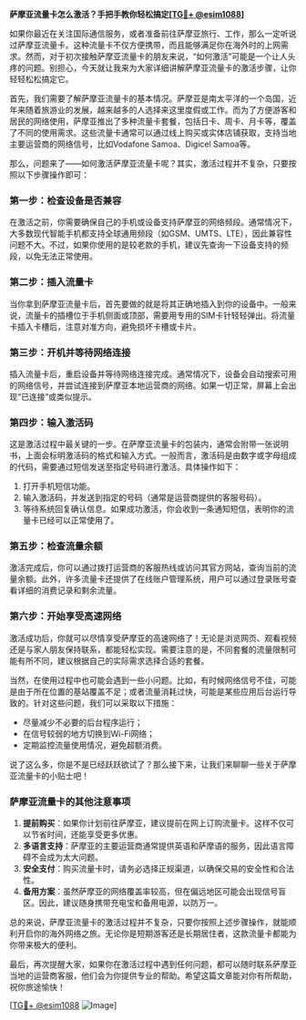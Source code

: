 **萨摩亚流量卡怎么激活？手把手教你轻松搞定[[TG💪+ @esim1088](https://t.me/s/esim1088)]**

如果你最近在关注国际通信服务，或者准备前往萨摩亚旅行、工作，那么一定听说过萨摩亚流量卡。这种流量卡不仅方便携带，而且能够满足你在海外时的上网需求。然而，对于初次接触萨摩亚流量卡的朋友来说，“如何激活”可能是一个让人头疼的问题。别担心，今天就让我来为大家详细讲解萨摩亚流量卡的激活步骤，让你轻轻松松搞定它。

首先，我们需要了解萨摩亚流量卡的基本情况。萨摩亚是南太平洋的一个岛国，近年来随着旅游业的发展，越来越多的人选择来这里度假或工作。而为了方便游客和居民的网络使用，萨摩亚推出了多种流量卡套餐，包括日卡、周卡、月卡等，覆盖了不同的使用需求。这些流量卡通常可以通过线上购买或实体店铺获取，支持当地主要运营商的网络信号，比如Vodafone Samoa、Digicel Samoa等。

那么，问题来了——如何激活萨摩亚流量卡呢？其实，激活过程并不复杂，只要按照以下步骤操作即可：

### **第一步：检查设备是否兼容**
在激活之前，你需要确保自己的手机或设备支持萨摩亚的网络频段。通常情况下，大多数现代智能手机都支持全球通用频段（如GSM、UMTS、LTE），因此兼容性问题不大。不过，如果你使用的是较老款的手机，建议先查询一下设备支持的频段，以免无法正常使用。

### **第二步：插入流量卡**
当你拿到萨摩亚流量卡后，首先要做的就是将其正确地插入到你的设备中。一般来说，流量卡的插槽位于手机侧面或顶部，需要用专用的SIM卡针轻轻弹出。将流量卡插入卡槽后，注意对准方向，避免损坏卡槽或卡片。

### **第三步：开机并等待网络连接**
插入流量卡后，重启设备并等待网络连接完成。通常情况下，设备会自动搜索可用的网络信号，并尝试连接到萨摩亚本地运营商的网络。如果一切正常，屏幕上会出现“已连接”或类似提示。

### **第四步：输入激活码**
这是激活过程中最关键的一步。在萨摩亚流量卡的包装内，通常会附带一张说明书，上面会标明激活码的格式和输入方式。一般而言，激活码是由数字或字母组成的代码，需要通过短信发送至指定号码进行激活。具体操作如下：
1. 打开手机短信功能。
2. 输入激活码，并发送到指定的号码（通常是运营商提供的客服号码）。
3. 等待系统回复确认信息。如果成功激活，你会收到一条通知短信，表明你的流量卡已经可以正常使用了。

### **第五步：检查流量余额**
激活完成后，你可以通过拨打运营商的客服热线或访问其官方网站，查询当前的流量余额。此外，许多流量卡还提供了在线账户管理系统，用户可以通过登录账号查看详细的消费记录和剩余流量。

### **第六步：开始享受高速网络**
激活成功后，你就可以尽情享受萨摩亚的高速网络了！无论是浏览网页、观看视频还是与家人朋友保持联系，都能轻松实现。需要注意的是，不同套餐的流量限制可能有所不同，建议根据自己的实际需求选择合适的套餐。

当然，在使用过程中也可能会遇到一些小问题。比如，有时候网络信号不佳，可能是由于所在位置的基站覆盖不足；或者流量消耗过快，可能是某些应用后台运行导致的。针对这些问题，我们可以采取以下措施：
- 尽量减少不必要的后台程序运行；
- 在信号较弱的地方切换到Wi-Fi网络；
- 定期监控流量使用情况，避免超额消费。

说了这么多，你是不是已经跃跃欲试了？那么接下来，让我们来聊聊一些关于萨摩亚流量卡的小贴士吧！

### **萨摩亚流量卡的其他注意事项**
1. **提前购买**：如果你计划前往萨摩亚，建议提前在网上订购流量卡。这样不仅可以节省时间，还能享受更多优惠。
2. **多语言支持**：萨摩亚的主要运营商通常提供英语和萨摩语的服务，因此语言障碍不会成为太大问题。
3. **安全支付**：购买流量卡时，请务必选择正规渠道，以确保交易的安全性和合法性。
4. **备用方案**：虽然萨摩亚的网络覆盖率较高，但在偏远地区可能会出现信号盲区。因此，建议随身携带充电宝和备用电源，以防万一。

总的来说，萨摩亚流量卡的激活过程并不复杂，只要你按照上述步骤操作，就能顺利开启你的海外网络之旅。无论你是短期游客还是长期居住者，这款流量卡都能为你带来极大的便利。

最后，再次提醒大家，如果你在激活过程中遇到任何问题，都可以随时联系萨摩亚当地的运营商客服，他们会为你提供专业的帮助。希望这篇文章能对你有所帮助，祝你旅途愉快！

[[TG💪+ @esim1088](https://t.me/s/esim1088) ![Image](https://i.postimg.cc/4NQfJmqS/Snipaste-2025-05-13-00-14-12.png)]
